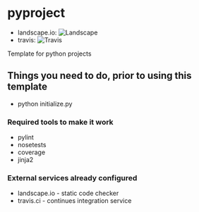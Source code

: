 # pyproject
  * landscape.io: ![Landscape](https://landscape.io/github/T-002/pyproject/master/landscape.svg?style=flat)
  * travis:       ![Travis](https://travis-ci.org/T-002/pyproject.svg?branch=master)

Template for python projects

## Things you need to do, prior to using this template

  * python initialize.py

### Required tools to make it work

  * pylint
  * nosetests
  * coverage
  * jinja2

### External services already configured
  * landscape.io - static code checker
  * travis.ci - continues integration service
